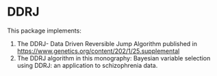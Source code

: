 # DDRJ

This package implements:

1. The DDRJ- Data Driven Reversible Jump Algorithm published in https://www.genetics.org/content/202/1/25.supplemental
2. The DDRJ algorithm in this monography:  Bayesian variable selection using DDRJ: an application to schizophrenia data.

